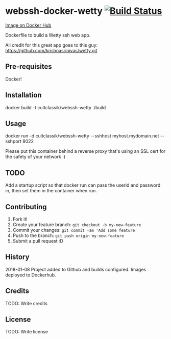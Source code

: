 # webssh-docker-wetty [![Build Status](https://travis-ci.org/CultClassik/webssh-docker-wetty.svg?branch=master)](https://travis-ci.org/CultClassik/webssh-docker-wetty)
[Image on Docker Hub](https://hub.docker.com/r/cultclassik/webssh-wetty/)

Dockerfile to build a Wetty ssh web app.

All credit for this great app goes to this guy:
https://github.com/krishnasrinivas/wetty.git

## Pre-requisites

Docker!

## Installation

docker build -t cultclassik/webssh-wetty ./build

## Usage

docker run -d cultclassik/webssh-wetty --sshhost myhost.mydomain.net --sshport 8022

Please put this container behind a reverse proxy that's using an SSL cert for the safety of your network :)

## TODO

Add a startup script so that docker run can pass the userid and password in, then set them in the container when run.

## Contributing

1. Fork it!
2. Create your feature branch: `git checkout -b my-new-feature`
3. Commit your changes: `git commit -am 'Add some feature'`
4. Push to the branch: `git push origin my-new-feature`
5. Submit a pull request :D

## History

2018-01-08
Project added to Github and builds configured.  Images deployed to Dockerhub.

## Credits

TODO: Write credits

## License

TODO: Write license
